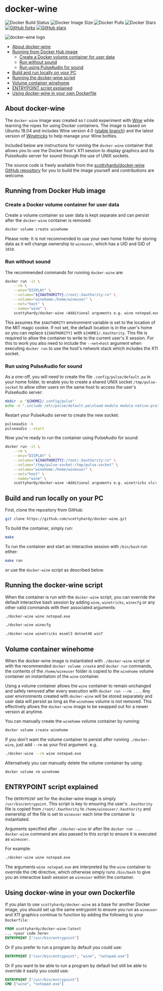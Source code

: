 # docker-wine

![Docker Build Status](https://img.shields.io/docker/build/scottyhardy/docker-wine.svg)
![Docker Image Size](https://images.microbadger.com/badges/image/scottyhardy/docker-wine.svg)
![Docker Pulls](https://img.shields.io/docker/pulls/scottyhardy/docker-wine.svg)
![Docker Stars](https://img.shields.io/docker/stars/scottyhardy/docker-wine.svg)
[![GitHub forks](https://img.shields.io/github/forks/scottyhardy/docker-wine.svg)](https://github.com/scottyhardy/docker-wine/network)
[![GitHub stars](https://img.shields.io/github/stars/scottyhardy/docker-wine.svg)](https://github.com/scottyhardy/docker-wine/stargazers)

![docker-wine logo](https://raw.githubusercontent.com/scottyhardy/docker-wine/master/logo.png)

* [About docker-wine](#about-docker-wine)
* [Running from Docker Hub image](#running-from-docker-hub-image)
  * [Create a Docker volume container for user data](#create-a-docker-volume-container-for-user-data)
  * [Run without sound](#run-without-sound)
  * [Run using PulseAudio for sound](#run-using-pulseaudio-for-sound)
* [Build and run locally on your PC](#build-and-run-locally-on-your-pc)
* [Running the docker-wine script](#running-the-docker-wine-script)
* [Volume container winehome](#volume-container-winehome)
* [ENTRYPOINT script explained](#entrypoint-script-explained)
* [Using docker-wine in your own Dockerfile](#using-docker-wine-in-your-own-dockerfile)

## About docker-wine

The `docker-wine` image was created so I could experiment with [Wine](https://www.winehq.org) while learning the ropes for using Docker containers. The image is based on Ubuntu 18.04 and includes Wine version 4.0 ([stable branch](https://wiki.winehq.org/Wine_User%27s_Guide#Wine_from_WineHQ)) and the latest version of [Winetricks](https://wiki.winehq.org/Winetricks) to help manage your Wine bottles.

Included below are instructions for running the `docker-wine` container that allows you to use the Docker host's X11 session to display graphics and its PulseAudio server for sound through the use of UNIX sockets.

The source code is freely available from the [scottyhardy/docker-wine GitHub repository](https://github.com/scottyhardy/docker-wine) for you to build the image yourself and contributions are welcome.

## Running from Docker Hub image

### Create a Docker volume container for user data

Create a volume container so user data is kept separate and can persist after the `docker-wine` container is removed:

```bash
docker volume create winehome
```

Please note: It is not recommended to use your own home folder for storing data as it will change ownership to `wineuser`, which has a UID and GID of `1010`.

### Run without sound

The recommended commands for running `docker-wine` are:

```bash
docker run -it \
    --rm \
    --env="DISPLAY" \
    --volume="${XAUTHORITY}:/root/.Xauthority:ro" \
    --volume="winehome:/home/wineuser" \
    --net="host" \
    --name="wine" \
    scottyhardy/docker-wine <Additional arguments e.g. wine notepad.exe>
```

This assumes the `$XAUTHORITY` environment variable is set to the location of the MIT magic cookie.  If not set, the default location is in the user's home so you can replace `${XAUTHORITY}` with `${HOME}/.Xauthority`. This file is required to allow the container to write to the current user's X session. For this to work you also need to include the `--net=host` argument when executing `docker run` to use the host's network stack which includes the X11 socket.

### Run using PulseAudio for sound

As a one-off, you will need to create the file `.config/pulse/default.pa` in your home folder, to enable you to create a shared UNIX socket `/tmp/pulse-socket` to allow other users on the same host to access the user's PulseAudio server:

```bash
mkdir -p "${HOME}/.config/pulse"
echo -e ".include /etc/pulse/default.pa\nload-module module-native-protocol-unix auth-anonymous=1 socket=/tmp/pulse-socket" > ${HOME}/.config/pulse/default.pa
```

Restart your PulseAudio server to create the new socket:

```bash
pulseaudio -k
pulseaudio --start
```

Now you're ready to run the container using PulseAudio for sound:

```bash
docker run -it \
    --rm \
    --env="DISPLAY" \
    --volume="${XAUTHORITY}:/root/.Xauthority:ro" \
    --volume="/tmp/pulse-socket:/tmp/pulse-socket" \
    --volume="winehome:/home/wineuser" \
    --net="host" \
    --name="wine" \
    scottyhardy/docker-wine <Additional arguments e.g. winetricks vlc>
```

## Build and run locally on your PC

First, clone the repository from GitHub:

```bash
git clone https://github.com/scottyhardy/docker-wine.git
```

To build the container, simply run:

```bash
make
```

To run the container and start an interactive session with `/bin/bash` run either:

```bash
make run
```

or use the `docker-wine` script as described below.

## Running the docker-wine script

When the container is run with the `docker-wine` script, you can override the default interactive bash session by adding `wine`, `winetricks`, `winecfg` or any other valid commands with their associated arguments:

```bash
./docker-wine wine notepad.exe
```

```bash
./docker-wine winecfg
```

```bash
./docker-wine winetricks msxml3 dotnet40 win7
```

## Volume container winehome

When the docker-wine image is instantiated with `./docker-wine` script or with the recommended `docker volume create` and `docker run` commands, the contents of the `/home/wineuser` folder is copied to the `winehome` volume container on instantiation of the `wine` container.

Using a volume container allows the `wine` container to remain unchanged and safely removed after every execution with `docker run --rm ...`.  Any user environments created with `docker-wine` will be stored separately and user data will persist as long as the `winehome` volume is not removed.  This effectively allows the `docker-wine` image to be swapped out for a newer version at anytime.

You can manually create the `winehome` volume container by running:

```bash
docker volume create winehome
```

If you don't want the volume container to persist after running `./docker-wine`, just add `--rm` as your first argument.
e.g.

```bash
./docker-wine --rm wine notepad.exe
```

Alternatively you can manually delete the volume container by using:

```bash
docker volume rm winehome
```

## ENTRYPOINT script explained

The `ENTRYPOINT` set for the docker-wine image is simply `/usr/bin/entrypoint`. This script is key to ensuring the user's `.Xauthority` file is copied from `/root/.Xauthority` to `/home/wineuser/.Xauthority` and ownership of the file is set to `wineuser` each time the container is instantiated.

Arguments specified after `./docker-wine` or after the `docker run ... docker-wine` command are also passed to this script to ensure it is executed as `wineuser`.

For example:

```bash
./docker-wine wine notepad.exe
```

The arguments `wine notepad.exe` are interpreted by the `wine` container to override the `CMD` directive, which otherwise simply runs `/bin/bash` to give you an interactive bash session as `wineuser` within the container.

## Using docker-wine in your own Dockerfile

If you plan to use `scottyhardy/docker-wine` as a base for another Docker image, you should set up the same entrypoint to ensure you run as `wineuser` and X11 graphics continue to function by adding the following to your `Dockerfile`:

```dockerfile
FROM scottyhardy/docker-wine:latest
... <your code here>
ENTRYPOINT ["/usr/bin/entrypoint"]
```

Or if you prefer to run a program by default you could use:

```dockerfile
ENTRYPOINT ["/usr/bin/entrypoint", "wine", "notepad.exe"]
```

Or if you want to be able to run a program by default but still be able to override it easily you could use:

```dockerfile
ENTRYPOINT ["/usr/bin/entrypoint"]
CMD ["wine", "notepad.exe"]
```
